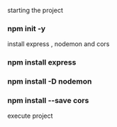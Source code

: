 starting the project
### npm init -y

install express , nodemon and cors
### npm install express
### npm install -D nodemon
### npm install --save cors


execute project